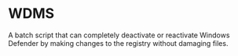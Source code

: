 # WDMS
A batch script that can completely deactivate or reactivate Windows Defender by making changes to the registry without damaging files.
